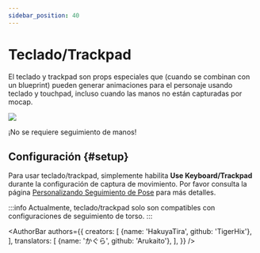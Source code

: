 ```yaml
---
sidebar_position: 40
---
```


# Teclado/Trackpad

El teclado y trackpad son props especiales que (cuando se combinan con un blueprint) pueden generar animaciones para el personaje usando teclado y touchpad, incluso cuando las manos no están capturadas por mocap.

![](/doc-img/zh-keyboard-1.webp)
<p class="img-desc">¡No se requiere seguimiento de manos!</p>

## Configuración {#setup}

Para usar teclado/trackpad, simplemente habilita **Use Keyboard/Trackpad** durante la configuración de captura de movimiento. Por favor consulta la página [Personalizando Seguimiento de Pose](../mocap/body-tracking) para más detalles.

:::info
Actualmente, teclado/trackpad solo son compatibles con configuraciones de seguimiento de torso.
:::

<AuthorBar authors={{
  creators: [
    {name: 'HakuyaTira', github: 'TigerHix'},
  ],
  translators: [
    {name: 'かぐら', github: 'Arukaito'},
  ],
}} />

